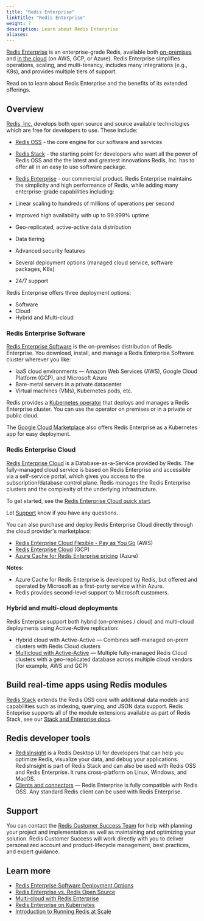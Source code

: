 ```yaml
---
title: "Redis Enterprise"
linkTitle: "Redis Enterprise"
weight: 7
description: Learn about Redis Enterprise
aliases:
---
```


[Redis Enterprise](https://redis.com/redis-enterprise-software/overview/) is an enterprise-grade Redis, 
available both [on-premises](https://redis.com/redis-enterprise-software/overview/) and [in the cloud](https://redis.com/try-free/) (on AWS, GCP, 
or Azure). Redis Enterprise simplifies operations, scaling, and multi-tenancy, includes many integrations (e.g., K8s), and provides multiple 
tiers of support.

Read on to learn about Redis Enterprise and the benefits of its extended offerings.

## Overview

[Redis, Inc.](https://redis.com/) develops both open source and source available technologies which are free for developers to use.  These include:
* [Redis OSS](https://redis.io/download/#redis-downloads) - the core engine for our software and services
* [Redis Stack](https://redis.io/download/#redis-stack-downloads) - the starting point for developers who want all the power of Redis OSS and the 
the latest and greatest innovations Redis, Inc. has to offer all in an easy to use software package.
* [Redis Enterprise](https://redis.com/redis-enterprise/advantages/) - our commercial product. Redis Enterprise maintains the simplicity and 
high performance of Redis, while adding many enterprise-grade capabilities including:  

* Linear scaling to hundreds of millions of operations per second
* Improved high availability with up to 99.999% uptime
* Geo-replicated, active-active data distribution
* Data tiering
* Advanced security features
* Several deployment options (managed cloud service, software packages, K8s)
* 24/7 support

Redis Enterprise offers three deployment options: 

* Software
* Cloud
* Hybrid and Multi-cloud

### Redis Enterprise Software

[Redis Enterprise Software](https://redis.com/redis-enterprise-software/overview/) is the on-premises distribution of Redis Enterprise. 
You download, install, and manage a Redis Enterprise Software cluster wherever you like:

* IaaS cloud environments &mdash; Amazon Web Services (AWS), Google Cloud Platform (GCP), and Microsoft Azure
* Bare-metal servers in a private datacenter
* Virtual machines (VMs), Kubernetes pods, etc.

Redis provides a [Kubernetes operator](https://redis.com/redis-enterprise-software/redis-enterprise-on-kubernetes/) that deploys and manages a 
Redis Enterprise cluster. You can use the operator on premises or in a private or public cloud.

The [Google Cloud Marketplace](https://console.cloud.google.com/marketplace/product/endpoints/gcp.redisenterprise.com?pli=1&project=redislabs-university) also offers Redis Enterprise as a Kubernetes app for easy deployment.

### Redis Enterprise Cloud

[Redis Enterprise Cloud](https://redis.com/redis-enterprise-cloud/overview/) is a Database-as-a-Service provided by Redis. The fully-managed cloud 
service is based on Redis Enterprise and accessible via a self-service portal, which gives you access to the subscription/database control plane. 
Redis manages the Redis Enterprise clusters and the complexity of the underlying infrastructure.

To get started, see the [Redis Enterprise Cloud quick start](https://docs.redis.com/latest/rc/rc-quickstart/).

Let [Support](https://redis.com/company/support/) know if you have any questions.

You can also purchase and deploy Redis Enterprise Cloud directly through the cloud provider's marketplace:

* [Redis Enterprise Cloud Flexible - Pay as You Go](https://aws.amazon.com/marketplace/pp/prodview-mwscixe4ujhkq) (AWS)
* [Redis Enterprise Cloud](https://console.cloud.google.com/marketplace/product/endpoints/gcp.redisenterprise.com?project=redislabs-university) (GCP)
* [Azure Cache for Redis Enterprise pricing](https://azure.microsoft.com/en-us/pricing/details/cache/#pricing) (Azure)


**Notes:**

* Azure Cache for Redis Enterprise is developed by Redis, but offered and operated by Microsoft as a first-party service within Azure.
* Redis provides second-level support to Microsoft customers.

### Hybrid and multi-cloud deployments

Redis Enterpise support both hybrid (on-premises / cloud) and multi-cloud deployments using Active-Active replication:

* Hybrid cloud with Active-Active &mdash; Combines self-managed on-prem clusters with Redis Cloud clusters
* [Multicloud with Active-Active](https://redis.com/redis-enterprise-cloud/multicloud/) &mdash; Multiple fully-managed Redis Cloud clusters with a 
geo-replicated database across multiple cloud vendors (for example, AWS and GCP)

## Build real-time apps using Redis modules

[Redis Stack](/docs/stack) extends the Redis OSS core with additional data models and capabilities such as indexing, querying, and JSON data support. 
Redis Enteprise supports all of the module extensions available as part of Redis Stack, 
see our [Stack and Enterprise docs](https://docs.redis.com/latest/modules/). 

## Redis developer tools

* [RedisInsight](https://redis.com/redis-enterprise/redis-insight/) is a Redis Desktop UI for developers that can help you optimize Redis, visualize your
data, and debug your applications. RedisInsight is part of Redis Stack and can also be used with Redis OSS and Redis Enterprise. It runs cross-platform 
on Linux, Windows, and MacOS.
* [Clients and connectors](https://redis.com/redis-enterprise/clients-connectors/) &mdash; Redis Enterprise is fully compatible with Redis OSS. 
Any standard Redis client can be used with Redis Enterprise.

## Support

You can contact the [Redis Customer Success Team](https://redis.com/deployment/customer-success/) for help with planning your project and 
implementation as well as maintaining and optimizing your solution. Redis Customer Success will work directly with you to deliver personalized 
account and product-lifecycle management, best practices, and expert guidance.

## Learn more

* [Redis Enterprise Software Deployment Options](https://redis.com/redis-enterprise-software/deployment/)
* [Redis Enterprise vs. Redis Open Source](https://redis.com/redis-enterprise/advantages/)
* [Multi-cloud with Redis Enterprise](https://redis.com/redis-enterprise-cloud/multicloud/)
* [Redis Enterprise on Kubernetes](https://redis.com/redis-enterprise-software/redis-enterprise-on-kubernetes/)
* [Introduction to Running Redis at Scale](https://developer.redis.com/operate/redis-at-scale/)
